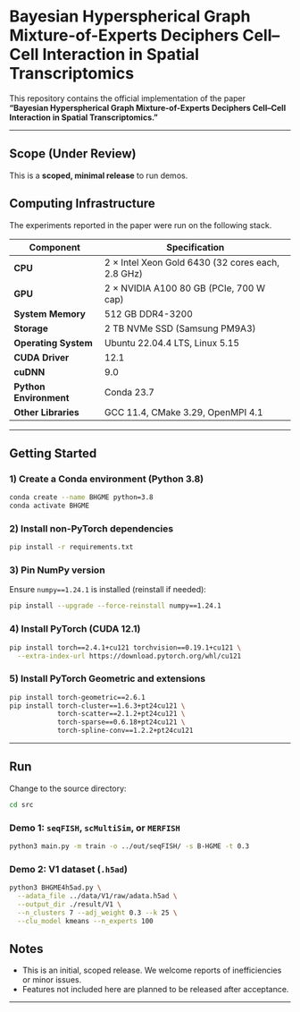 # Bayesian Hyperspherical Graph Mixture-of-Experts Deciphers Cell–Cell Interaction in Spatial Transcriptomics

This repository contains the official implementation of the paper  
**“Bayesian Hyperspherical Graph Mixture-of-Experts Deciphers Cell–Cell Interaction in Spatial Transcriptomics.”**

---

## Scope (Under Review)

This is a **scoped, minimal release** to run demos.  

## Computing Infrastructure <a name="infrastructure"></a>

The experiments reported in the paper were run on the following stack.  

| Component | Specification |
|---|---|
| **CPU** | 2 × Intel Xeon Gold 6430 (32 cores each, 2.8 GHz) |
| **GPU** | 2 × NVIDIA A100 80 GB (PCIe, 700 W cap) |
| **System Memory** | 512 GB DDR4-3200 |
| **Storage** | 2 TB NVMe SSD (Samsung PM9A3) |
| **Operating System** | Ubuntu 22.04.4 LTS, Linux 5.15 |
| **CUDA Driver** | 12.1 |
| **cuDNN** | 9.0 |
| **Python Environment** | Conda 23.7 |
| **Other Libraries** | GCC 11.4, CMake 3.29, OpenMPI 4.1 |

---

## Getting Started

### 1) Create a Conda environment (Python 3.8)
```bash
conda create --name BHGME python=3.8
conda activate BHGME
````

### 2) Install non-PyTorch dependencies

```bash
pip install -r requirements.txt
```

### 3) Pin NumPy version

Ensure `numpy==1.24.1` is installed (reinstall if needed):

```bash
pip install --upgrade --force-reinstall numpy==1.24.1
```

### 4) Install PyTorch (CUDA 12.1)

```bash
pip install torch==2.4.1+cu121 torchvision==0.19.1+cu121 \
  --extra-index-url https://download.pytorch.org/whl/cu121
```

### 5) Install PyTorch Geometric and extensions

```bash
pip install torch-geometric==2.6.1
pip install torch-cluster==1.6.3+pt24cu121 \
            torch-scatter==2.1.2+pt24cu121 \
            torch-sparse==0.6.18+pt24cu121 \
            torch-spline-conv==1.2.2+pt24cu121
```

---

## Run

Change to the source directory:

```bash
cd src
```

### Demo 1: `seqFISH`, `scMultiSim`, or `MERFISH`

```bash
python3 main.py -m train -o ../out/seqFISH/ -s B-HGME -t 0.3
```

### Demo 2: V1 dataset (`.h5ad`)

```bash
python3 BHGME4h5ad.py \
  --adata_file ../data/V1/raw/adata.h5ad \
  --output_dir ./result/V1 \
  --n_clusters 7 --adj_weight 0.3 --k 25 \
  --clu_model kmeans --n_experts 100
```

## Notes

* This is an initial, scoped release. We welcome reports of inefficiencies or minor issues.
* Features not included here are planned to be released after acceptance.

---

